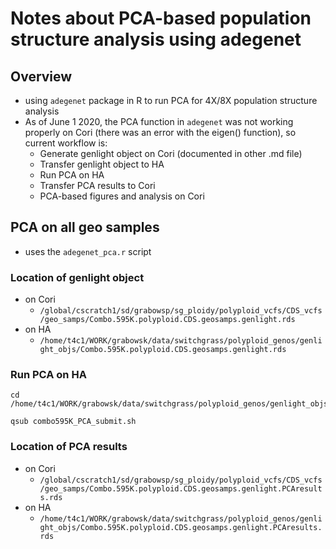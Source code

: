 # Notes about PCA-based population structure analysis using adegenet

## Overview
* using `adegenet` package in R to run PCA for 4X/8X population structure
analysis
* As of June 1 2020, the PCA function in `adegenet` was not working properly
on Cori (there was an error with the eigen() function), so current workflow is:
  * Generate genlight object on Cori (documented in other .md file)
  * Transfer genlight object to HA
  * Run PCA on HA
  * Transfer PCA results to Cori
  * PCA-based figures and analysis on Cori

## PCA on all geo samples
* uses the `adegenet_pca.r` script
### Location of genlight object
* on Cori
  * `/global/cscratch1/sd/grabowsp/sg_ploidy/polyploid_vcfs/CDS_vcfs/geo_samps/Combo.595K.polyploid.CDS.geosamps.genlight.rds`
* on HA
  * `/home/t4c1/WORK/grabowsk/data/switchgrass/polyploid_genos/genlight_objs/Combo.595K.polyploid.CDS.geosamps.genlight.rds`
### Run PCA on HA
```
cd /home/t4c1/WORK/grabowsk/data/switchgrass/polyploid_genos/genlight_objs/

qsub combo595K_PCA_submit.sh
```
### Location of PCA results
* on Cori
  * `/global/cscratch1/sd/grabowsp/sg_ploidy/polyploid_vcfs/CDS_vcfs/geo_samps/Combo.595K.polyploid.CDS.geosamps.genlight.PCAresults.rds`
* on HA
  * `/home/t4c1/WORK/grabowsk/data/switchgrass/polyploid_genos/genlight_objs/Combo.595K.polyploid.CDS.geosamps.genlight.PCAresults.rds`
###


